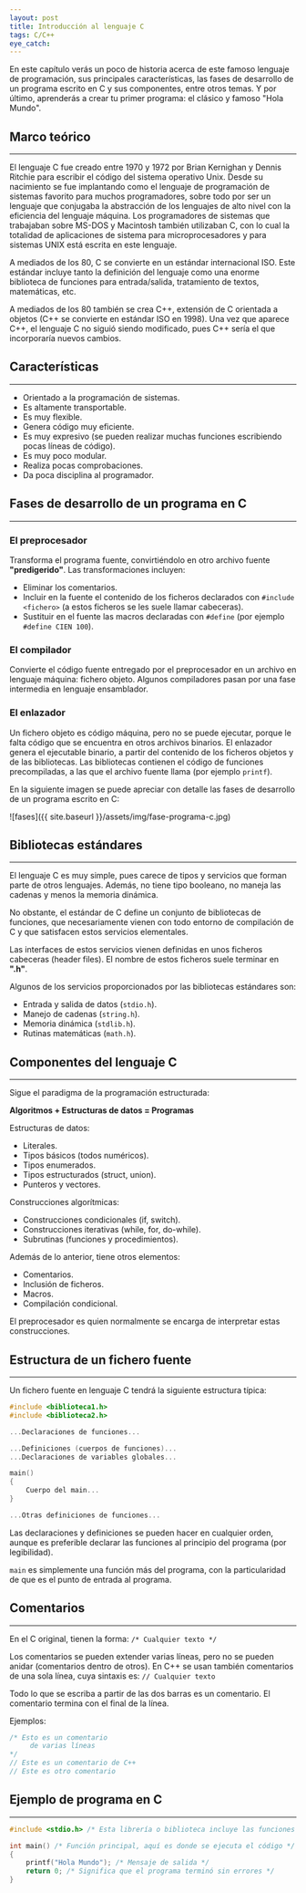 ```yaml
---
layout: post
title: Introducción al lenguaje C
tags: C/C++
eye_catch:
---
```


En este capítulo verás un poco de historia acerca de este famoso lenguaje de programación, sus principales características, las fases de desarrollo de un programa escrito en C y sus componentes, entre otros temas. Y por último, aprenderás a crear tu primer programa: el clásico y famoso "Hola Mundo".

<!--more-->

## Marco teórico
----------------

El lenguaje C fue creado entre 1970 y 1972 por Brian Kernighan y Dennis Ritchie para escribir el código del sistema operativo Unix. Desde su nacimiento se fue implantando como el lenguaje de programación de sistemas favorito para muchos programadores, sobre todo por ser un lenguaje que conjugaba la abstracción de los lenguajes de alto nivel con la eficiencia del lenguaje máquina. Los programadores de sistemas que trabajaban sobre MS-DOS y Macintosh también utilizaban C, con lo cual la totalidad de aplicaciones de sistema para microprocesadores y para sistemas UNIX está escrita en este lenguaje.

A mediados de los 80, C se convierte en un estándar internacional ISO. Este estándar incluye tanto la definición del lenguaje como una enorme biblioteca de funciones para entrada/salida, tratamiento de textos, matemáticas, etc.

A mediados de los 80 también se crea C++, extensión de C orientada a objetos (C++ se convierte en estándar ISO en 1998). Una vez que aparece C++, el lenguaje C no siguió siendo modificado, pues C++ sería el que incorporaría nuevos cambios.

## Características
------------------

* Orientado a la programación de sistemas.
* Es altamente transportable.
* Es muy flexible.
* Genera código muy eficiente.
* Es muy expresivo (se pueden realizar muchas funciones escribiendo pocas líneas de código).
* Es muy poco modular.
* Realiza pocas comprobaciones.
* Da poca disciplina al programador.

## Fases de desarrollo de un programa en C
------------------------------------------

### El preprocesador

Transforma el programa fuente, convirtiéndolo en otro archivo fuente **"predigerido"**. Las transformaciones incluyen:

* Eliminar los comentarios.
* Incluir en la fuente el contenido de los ficheros declarados con `#include <fichero>` (a estos ficheros se les suele llamar cabeceras).
* Sustituir en el fuente las macros declaradas con `#define` (por ejemplo `#define CIEN 100`).

### El compilador

Convierte el código fuente entregado por el preprocesador en un archivo en lenguaje máquina: fichero objeto. Algunos compiladores pasan por una fase intermedia en lenguaje ensamblador.

### El enlazador

Un fichero objeto es código máquina, pero no se puede ejecutar, porque le falta código que se encuentra en otros archivos binarios. El enlazador genera el ejecutable binario, a partir del contenido de los ficheros objetos y de las bibliotecas. Las bibliotecas contienen el código de funciones precompiladas, a las que el archivo fuente llama (por ejemplo `printf`).

En la siguiente imagen se puede apreciar con detalle las fases de desarrollo de un programa escrito en C:

![fases]({{ site.baseurl }}/assets/img/fase-programa-c.jpg)

## Bibliotecas estándares
-------------------------

El lenguaje C es muy simple, pues carece de tipos y servicios que forman parte de otros lenguajes. Además, no tiene tipo booleano, no maneja las cadenas y menos la memoria dinámica.

No obstante, el estándar de C define un conjunto de bibliotecas de funciones, que necesariamente vienen con todo entorno de compilación de C y que satisfacen estos servicios elementales.

Las interfaces de estos servicios vienen definidas en unos ficheros cabeceras (header files). El nombre de estos ficheros suele terminar en **".h"**.

Algunos de los servicios proporcionados por las bibliotecas estándares son:

* Entrada y salida de datos (`stdio.h`).
* Manejo de cadenas (`string.h`).
* Memoria dinámica (`stdlib.h`).
* Rutinas matemáticas (`math.h`).

## Componentes del lenguaje C
-----------------------------

Sigue el paradigma de la programación estructurada:

**Algoritmos + Estructuras de datos = Programas**

Estructuras de datos:

* Literales.
* Tipos básicos (todos numéricos).
* Tipos enumerados.
* Tipos estructurados (struct, union).
* Punteros y vectores.

Construcciones algorítmicas:

* Construcciones condicionales (if, switch).
* Construcciones iterativas (while, for, do-while).
* Subrutinas (funciones y procedimientos).

Además de lo anterior, tiene otros elementos:

* Comentarios.
* Inclusión de ficheros.
* Macros.
* Compilación condicional.

El preprocesador es quien normalmente se encarga de interpretar estas construcciones.

## Estructura de un fichero fuente
----------------------------------

Un fichero fuente en lenguaje C tendrá la siguiente estructura típica:

``` c
#include <biblioteca1.h>
#include <biblioteca2.h>

...Declaraciones de funciones...

...Definiciones (cuerpos de funciones)...
...Declaraciones de variables globales...

main()
{
    Cuerpo del main...
}

...Otras definiciones de funciones...
```

Las declaraciones y definiciones se pueden hacer en cualquier orden, aunque es preferible declarar las funciones al principio del programa (por legibilidad).

`main` es simplemente una función más del programa, con la particularidad de que es el punto de entrada al programa.

## Comentarios
--------------

En el C original, tienen la forma: `/* Cualquier texto */`

Los comentarios se pueden extender varias líneas, pero no se pueden anidar (comentarios dentro de otros). En C++ se usan también comentarios de una sola línea, cuya sintaxis es: `// Cualquier texto`

Todo lo que se escriba a partir de las dos barras es un comentario. El comentario termina con el final de la línea.

Ejemplos:

``` c
/* Esto es un comentario
     de varias líneas
*/
// Este es un comentario de C++
// Este es otro comentario
```

## Ejemplo de programa en C
---------------------------

``` c
#include <stdio.h> /* Esta librería o biblioteca incluye las funciones printf (salida) y scanf (entrada) */

int main() /* Función principal, aquí es donde se ejecuta el código */
{
    printf("Hola Mundo"); /* Mensaje de salida */
    return 0; /* Significa que el programa terminó sin errores */
}
```
